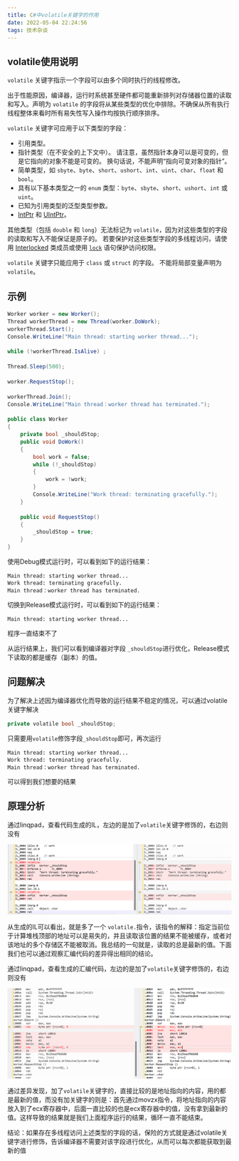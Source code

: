 ```yaml
---
title: C#中volatile关键字的作用
date: 2022-05-04 22:24:56
tags: 技术杂谈
---
```


## volatile使用说明

`volatile` 关键字指示一个字段可以由多个同时执行的线程修改。

出于性能原因，编译器，运行时系统甚至硬件都可能重新排列对存储器位置的读取和写入。声明为 `volatile` 的字段将从某些类型的优化中排除。不确保从所有执行线程整体来看时所有易失性写入操作均按执行顺序排序。

`volatile` 关键字可应用于以下类型的字段：

- 引用类型。
- 指针类型（在不安全的上下文中）。 请注意，虽然指针本身可以是可变的，但是它指向的对象不能是可变的。 换句话说，不能声明“指向可变对象的指针”。
- 简单类型，如 `sbyte`、`byte`、`short`、`ushort`、`int`、`uint`、`char`、`float` 和 `bool`。
- 具有以下基本类型之一的 `enum` 类型：`byte`、`sbyte`、`short`、`ushort`、`int` 或 `uint`。
- 已知为引用类型的泛型类型参数。
- [IntPtr](https://docs.microsoft.com/zh-cn/dotnet/api/system.intptr) 和 [UIntPtr](https://docs.microsoft.com/zh-cn/dotnet/api/system.uintptr)。

其他类型（包括 `double` 和 `long`）无法标记为 `volatile`，因为对这些类型的字段的读取和写入不能保证是原子的。 若要保护对这些类型字段的多线程访问，请使用 [Interlocked](https://docs.microsoft.com/zh-cn/dotnet/api/system.threading.interlocked) 类成员或使用 [`lock`](https://docs.microsoft.com/zh-cn/dotnet/csharp/language-reference/statements/lock) 语句保护访问权限。

`volatile` 关键字只能应用于 `class` 或 `struct` 的字段。 不能将局部变量声明为 `volatile`。

## 示例

```C#
Worker worker = new Worker();
Thread workerThread = new Thread(worker.DoWork);
workerThread.Start();
Console.WriteLine("Main thread: starting worker thread...");

while (!workerThread.IsAlive) ;

Thread.Sleep(500);

worker.RequestStop();

workerThread.Join();
Console.WriteLine("Main thread：worker thread has terminated.");

public class Worker
{
    private bool _shouldStop;
    public void DoWork()
    {
        bool work = false;
        while (!_shouldStop)
        {
            work = !work;
        }
        Console.WriteLine("Work thread: terminating gracefully.");
    }

    public void RequestStop()
    {
        _shouldStop = true;
    }
}
```

使用Debug模式运行时，可以看到如下的运行结果：

```shell
Main thread: starting worker thread...
Work thread: terminating gracefully.
Main thread：worker thread has terminated.
```

切换到Release模式运行时，可以看到如下的运行结果：

```shell
Main thread: starting worker thread...
```

程序一直结束不了

从运行结果上，我们可以看到编译器对字段 `_shouldStop`进行优化，Release模式下读取的都是缓存（副本）的值。

## 问题解决

为了解决上述因为编译器优化而导致的运行结果不稳定的情况，可以通过volatile关键字解决

```C#
private volatile bool _shouldStop;
```

只需要用`volatile`修饰字段`_shouldStop`即可，再次运行

```shell
Main thread: starting worker thread...
Work thread: terminating gracefully.
Main thread：worker thread has terminated.
```

可以得到我们想要的结果

## 原理分析

通过linqpad，查看代码生成的IL，左边的是加了`volatile`关键字修饰的，右边则没有

![volatile_1](volatile/volatile_1.png)

从生成的IL可以看出，就是多了一个 `volatile.`指令，该指令的解释：指定当前位于计算堆栈顶部的地址可以是易失的，并且读取该位置的结果不能被缓存，或者对该地址的多个存储区不能被取消。我总结的一句就是，读取的总是最新的值。下面我们也可以通过观察汇编代码的差异得出相同的结论。

通过linqpad，查看生成的汇编代码，左边的是加了`volatile`关键字修饰的，右边则没有

![volatile_2](volatile/volatile_2.png)

通过差异发现，加了`volatile`关键字的，直接比较的是地址指向的内容，用的都是最新的值，而没有加关键字的则是：首先通过movzx指令，将地址指向的内容放入到了ecx寄存器中，后面一直比较的也是ecx寄存器中的值，没有拿到最新的值。这样导致的结果就是我们上面程序运行的结果，循环一直不能结束。

结论：如果存在多线程访问上述类型的字段的话，保险的方式就是通过volatile关键字进行修饰，告诉编译器不需要对该字段进行优化，从而可以每次都能获取到最新的值
